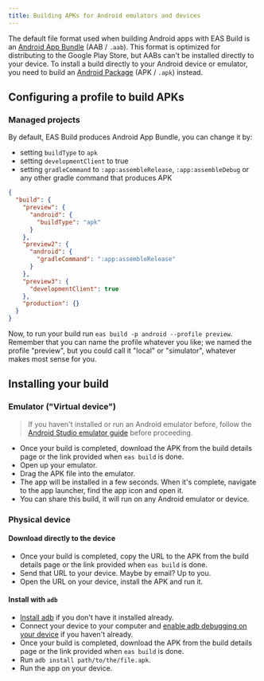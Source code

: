```yaml
---
title: Building APKs for Android emulators and devices
---
```


The default file format used when building Android apps with EAS Build is an [Android App Bundle](https://developer.android.com/platform/technology/app-bundle) (AAB / `.aab`). This format is optimized for distributing to the Google Play Store, but AABs can't be installed directly to your device. To install a build directly to your Android device or emulator, you need to build an [Android Package](https://en.wikipedia.org/wiki/Android_application_package) (APK / `.apk`) instead.

## Configuring a profile to build APKs

### Managed projects

By default, EAS Build produces Android App Bundle, you can change it by:

- setting `buildType` to `apk`
- setting `developmentClient` to true
- setting `gradleCommand` to `:app:assembleRelease`, `:app:assembleDebug` or any other gradle command that produces APK

```json
{
  "build": {
    "preview": {
      "android": {
        "buildType": "apk"
      }
    },
    "preview2": {
      "android": {
        "gradleCommand": ":app:assembleRelease"
      }
    },
    "preview3": {
      "developmentClient": true
    },
    "production": {}
  }
}
```

Now, to run your build run `eas build -p android --profile preview`. Remember that you can name the profile whatever you like; we named the profile "preview", but you could call it "local" or "simulator", whatever makes most sense for you.

## Installing your build

### Emulator ("Virtual device")

> If you haven't installed or run an Android emulator before, follow the [Android Studio emulator guide](/workflow/android-studio-emulator.md) before proceeding.

- Once your build is completed, download the APK from the build details page or the link provided when `eas build` is done.
- Open up your emulator.
- Drag the APK file into the emulator.
- The app will be installed in a few seconds. When it's complete, navigate to the app launcher, find the app icon and open it.
- You can share this build, it will run on any Android emulator or device.

### Physical device

#### Download directly to the device

- Once your build is completed, copy the URL to the APK from the build details page or the link provided when `eas build` is done.
- Send that URL to your device. Maybe by email? Up to you.
- Open the URL on your device, install the APK and run it.

#### Install with `adb`

- [Install adb](https://developer.android.com/studio/command-line/adb) if you don't have it installed already.
- Connect your device to your computer and [enable adb debugging on your device](https://developer.android.com/studio/command-line/adb#Enabling) if you haven't already.
- Once your build is completed, download the APK from the build details page or the link provided when `eas build` is done.
- Run `adb install path/to/the/file.apk`.
- Run the app on your device.
